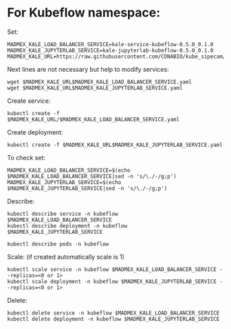 # For Kubeflow namespace:

Set:

```
MADMEX_KALE_LOAD_BALANCER_SERVICE=kale-service-kubeflow-0.5.0_0.1.0
MADMEX_KALE_JUPYTERLAB_SERVICE=kale-jupyterlab-kubeflow-0.5.0_0.1.0
MADMEX_KALE_URL=https://raw.githubusercontent.com/CONABIO/kube_sipecam/master/minikube_sipecam/deployments/MAD_Mex/
```

Next lines are not necessary but help to modify services:

```
wget $MADMEX_KALE_URL$MADMEX_KALE_LOAD_BALANCER_SERVICE.yaml
wget $MADMEX_KALE_URL$MADMEX_KALE_JUPYTERLAB_SERVICE.yaml
```

Create service:

```
kubectl create -f $MADMEX_KALE_URL/$MADMEX_KALE_LOAD_BALANCER_SERVICE.yaml
```

Create deployment:

```
kubectl create -f $MADMEX_KALE_URL$MADMEX_KALE_JUPYTERLAB_SERVICE.yaml
```

To check set:

```
MADMEX_KALE_LOAD_BALANCER_SERVICE=$(echo $MADMEX_KALE_LOAD_BALANCER_SERVICE|sed -n 's/\./-/g;p')
MADMEX_KALE_JUPYTERLAB_SERVICE=$(echo $MADMEX_KALE_JUPYTERLAB_SERVICE|sed -n 's/\./-/g;p')
```

Describe:

```
kubectl describe service -n kubeflow $MADMEX_KALE_LOAD_BALANCER_SERVICE
kubectl describe deployment -n kubeflow $MADMEX_KALE_JUPYTERLAB_SERVICE
```

```
kubectl describe pods -n kubeflow
```

Scale: (if created automatically scale is 1)

```
kubectl scale service -n kubeflow $MADMEX_KALE_LOAD_BALANCER_SERVICE --replicas=<0 or 1>
kubectl scale deployment -n kubeflow $MADMEX_KALE_JUPYTERLAB_SERVICE --replicas=<0 or 1>
```

Delete:

```
kubectl delete service -n kubeflow $MADMEX_KALE_LOAD_BALANCER_SERVICE
kubectl delete deployment -n kubeflow $MADMEX_KALE_JUPYTERLAB_SERVICE
```
